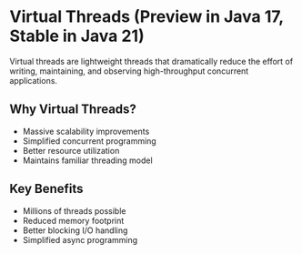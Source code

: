 # Virtual Threads (Preview in Java 17, Stable in Java 21)

Virtual threads are lightweight threads that dramatically reduce the effort of writing, maintaining, and observing high-throughput concurrent applications.

## Why Virtual Threads?
- Massive scalability improvements
- Simplified concurrent programming
- Better resource utilization
- Maintains familiar threading model

## Key Benefits
- Millions of threads possible
- Reduced memory footprint
- Better blocking I/O handling
- Simplified async programming